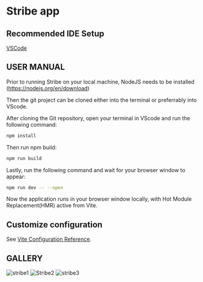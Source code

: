 # Stribe app



## Recommended IDE Setup

[VSCode](https://code.visualstudio.com/)


## USER MANUAL 

Prior to running Stribe on your local machine, NodeJS needs to be installed (https://nodejs.org/en/download)

Then the git project can be cloned either into the terminal or preferrably into VScode.

After cloning the Git repository, open your terminal in VScode and run the following command:

```sh
npm install
```

Then run npm build:

```sh
npm run build
```

Lastly, run the following command and wait for your browser window to appear:

```sh
npm run dev -- --open
```

Now the application runs in your browser window locally, with Hot Module Replacement(HMR) active from Vite.


## Customize configuration

See [Vite Configuration Reference](https://vitejs.dev/config/).

## GALLERY

![stribe1](https://github.com/user-attachments/assets/2ce8e35b-b679-4a03-9a39-eb7ac671c39a)
![Stribe2](https://github.com/user-attachments/assets/596cf9c6-ff49-41aa-aebd-cc79e891bd38)
![stribe3](https://github.com/user-attachments/assets/1c199ff3-1e8b-416e-98e6-5a947c2c579f)
